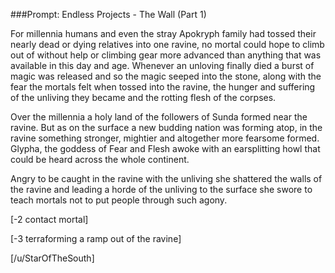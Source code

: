 ###Prompt: Endless Projects - The Wall (Part 1)

For millennia humans and even the stray Apokryph family had tossed their nearly dead or dying relatives into one ravine, no mortal could hope to climb out of without help or climbing gear more advanced than anything that was available in this day and age. Whenever an unloving finally died a burst of magic was released and so the magic seeped into the stone, along with the fear the mortals felt when tossed into the ravine, the hunger and suffering of the unliving they became and the rotting flesh of the corpses.

Over the millennia a holy land of the followers of Sunda formed near the ravine. But as on the surface a new budding nation was forming atop, in the ravine something stronger, mightier and altogether more fearsome formed. Glypha, the goddess of Fear and Flesh awoke with an earsplitting howl that could be heard across the whole continent.

Angry to be caught in the ravine with the unliving she shattered the walls of the ravine and leading a horde of the unliving to the surface she swore to teach mortals not to put people through such agony.

[-2 contact mortal]

[-3 terraforming a ramp out of the ravine]

[/u/StarOfTheSouth]